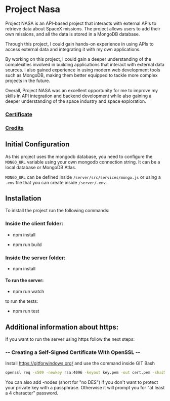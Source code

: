 # Project Nasa
Project NASA is an API-based project that interacts with external APIs to retrieve data about SpaceX missions. The project allows users to add their own missions, and all the data is stored in a MongoDB database.

Through this project, I could gain hands-on experience in using APIs to access external data and integrating it with my own applications.

By working on this project, I could gain a deeper understanding of the complexities involved in building applications that interact with external data sources. I also gained experience in using modern web development tools such as MongoDB, making them better equipped to tackle more complex projects in the future.

Overall, Project NASA was an excellent opportunity for me to improve my skills in API integration and backend development while also gaining a deeper understanding of the space industry and space exploration.

### [Certificate](https://www.udemy.com/certificate/UC-f985b435-0aff-4109-a98b-dfed9ea778fc/)

### [Credits](https://www.udemy.com/course/complete-nodejs-developer-zero-to-mastery/)

## Initial Configuration
As this project uses the mongodb database, you need to configure the `MONGO_URL` variable using your own mongodb connection string.
It can be a local database or MongoDB Atlas.

`MONGO_URL` can be defined inside `/server/src/services/mongo.js` or using a `.env` file that you can create inside `/server/.env`.

## Installation
To install the project run the following commands:

### Inside the client folder:

- npm install

- npm run build

### Inside the server folder:

- npm install

#### To run the server:

- npm run watch

to run the tests:

- npm run test

## Additional information about https:
If you want to run the server using https follow the next steps:

### -- Creating a Self-Signed Certificate With OpenSSL --

Install https://gitforwindows.org/ and use the command inside GIT Bash
``` bash
openssl req -x509 -newkey rsa:4096 -keyout key.pem -out cert.pem -sha256 -days 365 -nodes
```
You can also add -nodes (short for "no DES") if you don't want to protect your private key with a passphrase. Otherwise it will prompt you for "at least a 4 character" password.


